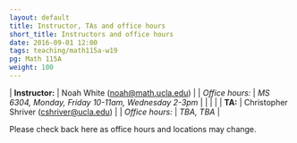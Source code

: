 ```yaml
---
layout: default
title: Instructor, TAs and office hours
short_title: Instructors and office hours
date: 2016-09-01 12:00
tags: teaching/math115a-w19
pg: Math 115A
weight: 100
---
```




| __Instructor:__ | Noah White (<a href="mailto:noah@math.ucla.edu">noah@math.ucla.edu</a>)                    |
| _Office hours:_ | _MS 6304, Monday, Friday 10-11am, Wednesday 2-3pm_                                             |
|                 |                                                                                            |
| __TA:__         | Christopher Shriver (<a href="mailto:cshriver@ucla.edu">cshriver@ucla.edu</a>) |
| _Office hours:_ | _TBA, TBA_                                                                             |


Please check back here as office hours and locations may change.
